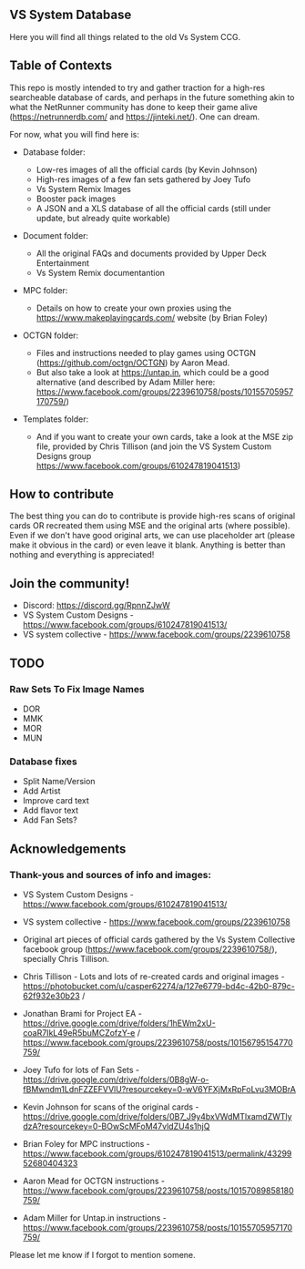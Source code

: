 ## VS System Database
Here you will find all things related to the old Vs System CCG.

## Table of Contexts

This repo is mostly intended to try and gather traction for a high-res searcheable database of cards, and perhaps in the future something akin to what the NetRunner community has done to keep their game alive (https://netrunnerdb.com/ and https://jinteki.net/). One can dream.

For now, what you will find here is:

 * Database folder:

     - Low-res images of all the official cards (by Kevin Johnson)
     - High-res images of a few fan sets gathered by Joey Tufo
     - Vs System Remix Images
     - Booster pack images
     - A JSON and a XLS database of all the official cards (still under update, but already quite workable)
 
* Document folder:
     - All the original FAQs and documents provided by Upper Deck Entertainment
     - Vs System Remix documentantion

* MPC folder:
     - Details on how to create your own proxies using the https://www.makeplayingcards.com/ website (by Brian Foley)

* OCTGN folder:
     - Files and instructions needed to play games using OCTGN (https://github.com/octgn/OCTGN) by Aaron Mead.
     - But also take a look at https://untap.in, which could be a good alternative (and described by Adam Miller here: https://www.facebook.com/groups/2239610758/posts/10155705957170759/)

* Templates folder:
     - And if you want to create your own cards, take a look at the MSE zip file, provided by Chris Tillison (and join the VS System Custom Designs group https://www.facebook.com/groups/610247819041513)

## How to contribute

The best thing you can do to contribute is provide high-res scans of original cards OR recreated them using MSE and the original arts (where possible). Even if we don't have good original arts, we can use placeholder art (please make it obvious in the card) or even leave it blank. Anything is better than nothing and everything is appreciated!

## Join the community!

 - Discord: https://discord.gg/RpnnZJwW
 - VS System Custom Designs - https://www.facebook.com/groups/610247819041513/
 - VS system collective - https://www.facebook.com/groups/2239610758


## TODO

### Raw Sets To Fix Image Names

 - DOR
 - MMK
 - MOR
 - MUN

### Database fixes
 - Split Name/Version
 - Add Artist
 - Improve card text
 - Add flavor text
 - Add Fan Sets?


## Acknowledgements

### Thank-yous and sources of info and images:

- VS System Custom Designs - https://www.facebook.com/groups/610247819041513/
- VS system collective - https://www.facebook.com/groups/2239610758

- Original art pieces of official cards gathered by the Vs System Collective facebook group (https://www.facebook.com/groups/2239610758/), specially Chris Tillison.
- Chris Tillison - Lots and lots of re-created cards and original images - https://photobucket.com/u/casper62274/a/127e6779-bd4c-42b0-879c-62f932e30b23 / 
- Jonathan Brami for Project EA - https://drive.google.com/drive/folders/1hEWm2xU-coaR7IkL49eR5buMCZofzY-e / https://www.facebook.com/groups/2239610758/posts/10156795154770759/
- Joey Tufo for lots of Fan Sets - https://drive.google.com/drive/folders/0B8gW-o-fBMwndm1LdnFZZEFVVlU?resourcekey=0-wV6YFXjMxRpFoLvu3MOBrA
- Kevin Johnson for scans of the original cards - https://drive.google.com/drive/folders/0B7_J9y4bxVWdMTlxamdZWTlydzA?resourcekey=0-BOwScMFoM47vldZU4s1hjQ
- Brian Foley for MPC instructions - https://www.facebook.com/groups/610247819041513/permalink/4329952680404323
- Aaron Mead for OCTGN instructions - https://www.facebook.com/groups/2239610758/posts/10157089858180759/
- Adam Miller for Untap.in instructions - https://www.facebook.com/groups/2239610758/posts/10155705957170759/

Please let me know if I forgot to mention somene.

